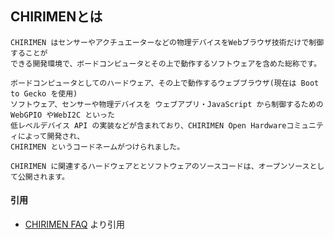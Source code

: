 ## CHIRIMENとは

```
CHIRIMEN はセンサーやアクチュエーターなどの物理デバイスをWebブラウザ技術だけで制御することが
できる開発環境で、ボードコンピュータとその上で動作するソフトウェアを含めた総称です。

ボードコンピュータとしてのハードウェア、その上で動作するウェブブラウザ(現在は Boot to Gecko を使用)
ソフトウェア、センサーや物理デバイスを ウェブアプリ・JavaScript から制御するためのWebGPIO やWebI2C といった
低レベルデバイス API の実装などが含まれており、CHIRIMEN Open Hardwareコミュニティによって開発され、
CHIRIMEN というコードネームがつけられました。

CHIRIMEN に関連するハードウェアととソフトウェアのソースコードは、オープンソースとして公開されます。
```

#### 引用
- [CHIRIMEN FAQ](https://chirimen.org/docs/ja/FAQ.html) より引用
